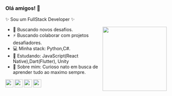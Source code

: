 ### Olá amigos! 👋
✨ Sou um FullStack Developer ✨  

<img align="right" height="200" src="https://github.com/rajput2107/rajput2107/blob/master/Assets/Developer.gif"/>

- 🚀 Buscando novos desafios.   
- ⚡  Buscando colaborar com projetos desafiadores.   
- 💻 Minha stack: Python,C#.   
- 📘 Estudando: JavaScript(React Native),Dart(Flutter), Unity    
- 💬 Sobre mim: Curioso nato em busca de aprender tudo ao maximo sempre.

<code><a href="https://www.javascript.com/" target="_blank"><img height="25" src="https://www.vectorlogo.zone/logos/javascript/javascript-horizontal.svg"></a></code>
<code><a href="https://reactjs.org/" target="_blank"><img height="25" src="https://www.vectorlogo.zone/logos/reactjs/reactjs-ar21.svg"></a></code>
<code><a href="https://www.linux.org/" target="_blank"><img height="25" src="https://www.vectorlogo.zone/logos/linux/linux-ar21.svg"></a></code>
<code><a href="https://microservices.io/" target="_blank"><img height="25" src="https://www.vectorlogo.zone/logos/microsoft_powerbi/microsoft_powerbi-icon.svg"></a></code>



